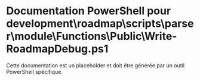 # Documentation PowerShell pour development\roadmap\scripts\parser\module\Functions\Public\Write-RoadmapDebug.ps1

Cette documentation est un placeholder et doit être générée par un outil PowerShell spécifique.

